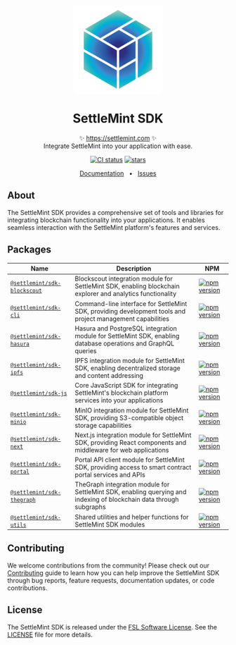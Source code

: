 <p align="center">
  <img src="https://github.com/settlemint/sdk/blob/main/logo.svg" width="200px" align="center" alt="SettleMint logo" />
  <h1 align="center">SettleMint SDK</h1>
  <p align="center">
    ✨ <a href="https://settlemint.com">https://settlemint.com</a> ✨
    <br/>
    Integrate SettleMint into your application with ease.
  </p>
</p>

<p align="center">
<a href="https://github.com/settlemint/sdk/actions?query=branch%3Amain"><img src="https://github.com/settlemint/sdk/actions/workflows/build.yml/badge.svg?event=push&branch=main" alt="CI status" /></a>
<a href="https://github.com/settlemint/sdk" rel="nofollow"><img src="https://img.shields.io/github/stars/settlemint/sdk" alt="stars"></a>
</p>

<div align="center">
  <a href="https://console.settlemint.com/documentation/docs/using-platform/dev-tools/SDK/">Documentation</a>
  <span>&nbsp;&nbsp;•&nbsp;&nbsp;</span>
  <a href="https://github.com/settlemint/sdk/issues">Issues</a>
  <br />
</div>

## About

The SettleMint SDK provides a comprehensive set of tools and libraries for integrating blockchain functionality into your applications.
It enables seamless interaction with the SettleMint platform's features and services.

## Packages

| Name | Description | NPM |
|---------|-------------|---------|
| [`@settlemint/sdk-blockscout`](sdk/blockscout) | Blockscout integration module for SettleMint SDK, enabling blockchain explorer and analytics functionality | [![npm version](https://img.shields.io/npm/v/@settlemint/sdk-blockscout)](https://www.npmjs.com/package/@settlemint/sdk-blockscout) |
| [`@settlemint/sdk-cli`](sdk/cli) | Command-line interface for SettleMint SDK, providing development tools and project management capabilities | [![npm version](https://img.shields.io/npm/v/@settlemint/sdk-cli)](https://www.npmjs.com/package/@settlemint/sdk-cli) |
| [`@settlemint/sdk-hasura`](sdk/hasura) | Hasura and PostgreSQL integration module for SettleMint SDK, enabling database operations and GraphQL queries | [![npm version](https://img.shields.io/npm/v/@settlemint/sdk-hasura)](https://www.npmjs.com/package/@settlemint/sdk-hasura) |
| [`@settlemint/sdk-ipfs`](sdk/ipfs) | IPFS integration module for SettleMint SDK, enabling decentralized storage and content addressing | [![npm version](https://img.shields.io/npm/v/@settlemint/sdk-ipfs)](https://www.npmjs.com/package/@settlemint/sdk-ipfs) |
| [`@settlemint/sdk-js`](sdk/js) | Core JavaScript SDK for integrating SettleMint's blockchain platform services into your applications | [![npm version](https://img.shields.io/npm/v/@settlemint/sdk-js)](https://www.npmjs.com/package/@settlemint/sdk-js) |
| [`@settlemint/sdk-minio`](sdk/minio) | MinIO integration module for SettleMint SDK, providing S3-compatible object storage capabilities | [![npm version](https://img.shields.io/npm/v/@settlemint/sdk-minio)](https://www.npmjs.com/package/@settlemint/sdk-minio) |
| [`@settlemint/sdk-next`](sdk/next) | Next.js integration module for SettleMint SDK, providing React components and middleware for web applications | [![npm version](https://img.shields.io/npm/v/@settlemint/sdk-next)](https://www.npmjs.com/package/@settlemint/sdk-next) |
| [`@settlemint/sdk-portal`](sdk/portal) | Portal API client module for SettleMint SDK, providing access to smart contract portal services and APIs | [![npm version](https://img.shields.io/npm/v/@settlemint/sdk-portal)](https://www.npmjs.com/package/@settlemint/sdk-portal) |
| [`@settlemint/sdk-thegraph`](sdk/thegraph) | TheGraph integration module for SettleMint SDK, enabling querying and indexing of blockchain data through subgraphs | [![npm version](https://img.shields.io/npm/v/@settlemint/sdk-thegraph)](https://www.npmjs.com/package/@settlemint/sdk-thegraph) |
| [`@settlemint/sdk-utils`](sdk/utils) | Shared utilities and helper functions for SettleMint SDK modules | [![npm version](https://img.shields.io/npm/v/@settlemint/sdk-utils)](https://www.npmjs.com/package/@settlemint/sdk-utils) |

## Contributing

We welcome contributions from the community! Please check out our [Contributing](../../.github/CONTRIBUTING.md) guide to learn how you can help improve the SettleMint SDK through bug reports, feature requests, documentation updates, or code contributions.

## License

The SettleMint SDK is released under the [FSL Software License](https://fsl.software). See the [LICENSE](https://github.com/settlemint/sdk/blob/main/LICENSE) file for more details.
